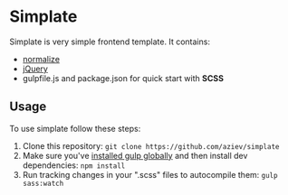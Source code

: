 # Simplate

Simplate is very simple frontend template. It contains:

+ [normalize](https://necolas.github.io/normalize.css/)
+ [jQuery](http://jquery.com)
+ gulpfile.js and package.json for quick start with __SCSS__

## Usage
To use simplate follow these steps:

1. Clone this repository: `git clone https://github.com/aziev/simplate`
2. Make sure you've [installed gulp globally](https://github.com/gulpjs/gulp/blob/master/docs/getting-started.md) and then install dev dependencies: `npm install`
3. Run tracking changes in your ".scss" files to autocompile them: `gulp sass:watch`
